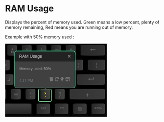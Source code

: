 # RAM Usage

Displays the percent of memory used. Green means a low percent, plenty of memory remaining, Red means you are running out of memory.

Example with 50% memory used :

![RAM Monitor on a Das Keyboard Q](assets/q-ram-usage.png "Q RAM Monitor")
